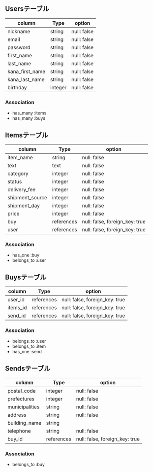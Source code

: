 
## Usersテーブル

| column          |  Type   | option      |
|-----------------|---------|-------------|
| nickname        | string  | null: false |
| email           | string  | null: false |
| password        | string  | null: false |
| first_name      | string  | null: false |
| last_name       | string  | null: false |
| kana_first_name | string  | null: false |
| kana_last_name  | string  | null: false |
| birthday        | integer | null: false |

### Association

- has_many :items
- has_many :buys

## Itemsテーブル

| column          |  Type      | option                         |
|-----------------|------------|--------------------------------|
| item_name       | string     | null: false                    |
| text            | text       | null: false                    |
| category        | integer    | null: false                    |
| status          | integer    | null: false                    |
| delivery_fee    | integer    | null: false                    |
| shipment_source | integer    | null: false                    |
| shipment_day    | integer    | null: false                    |
| price           | integer    | null: false                    |
| buy             | references | null: false, foreign_key: true |
| user            | references | null: false, foreign_key: true |

### Association

- has_one :buy
- belongs_to :user

## Buysテーブル

| column          | Type       | option                         |
|-----------------|------------|--------------------------------|
| user_id         | references | null: false, foreign_key: true |
| items_id        | references | null: false, foreign_key: true |
| send_id         | references | null: false, foreign_key: true |

### Association

- belongs_to :user
- belongs_to :item
- has_one :send

## Sendsテーブル

| column          | Type       | option                         |
|-----------------|------------|--------------------------------|
| postal_code     | integer    | null: false                    |
| prefectures     | integer    | null: false                    |
| municipalities  | string     | null: false                    |
| address         | string     | null: false                    |
| building_name   | string     |                                |
| telephone       | string     | null: false                    |
| buy_id          | references | null: false, foreign_key: true |

### Association

- belongs_to :buy